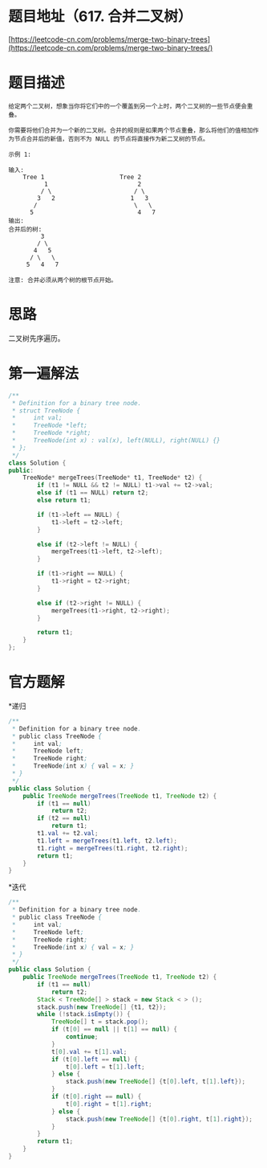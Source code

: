 题目地址（617. 合并二叉树）
=========================
[https://leetcode-cn.com/problems/merge-two-binary-trees](https://leetcode-cn.com/problems/merge-two-binary-trees/)

题目描述
========
	给定两个二叉树，想象当你将它们中的一个覆盖到另一个上时，两个二叉树的一些节点便会重叠。
	
	你需要将他们合并为一个新的二叉树。合并的规则是如果两个节点重叠，那么将他们的值相加作为节点合并后的新值，否则不为 NULL 的节点将直接作为新二叉树的节点。
	
	示例 1:
	
	输入: 
		Tree 1                     Tree 2                  
	          1                         2                             
	         / \                       / \                            
	        3   2                     1   3                        
	       /                           \   \                      
	      5                             4   7                  
	输出: 
	合并后的树:
		     3
		    / \
		   4   5
		  / \   \ 
		 5   4   7
	
	注意: 合并必须从两个树的根节点开始。
	
思路
====
二叉树先序遍历。

第一遍解法
==========

```C++
/**
 * Definition for a binary tree node.
 * struct TreeNode {
 *     int val;
 *     TreeNode *left;
 *     TreeNode *right;
 *     TreeNode(int x) : val(x), left(NULL), right(NULL) {}
 * };
 */
class Solution {
public:
    TreeNode* mergeTrees(TreeNode* t1, TreeNode* t2) {
        if (t1 != NULL && t2 != NULL) t1->val += t2->val;
        else if (t1 == NULL) return t2;
        else return t1;

        if (t1->left == NULL) {
            t1->left = t2->left;
        }

        else if (t2->left != NULL) {
            mergeTrees(t1->left, t2->left);
        }

        if (t1->right == NULL) {
            t1->right = t2->right;
        }

        else if (t2->right != NULL) {
            mergeTrees(t1->right, t2->right);
        }

        return t1;
    }
};
```

官方题解
========
*递归
```Java
/**
 * Definition for a binary tree node.
 * public class TreeNode {
 *     int val;
 *     TreeNode left;
 *     TreeNode right;
 *     TreeNode(int x) { val = x; }
 * }
 */
public class Solution {
    public TreeNode mergeTrees(TreeNode t1, TreeNode t2) {
        if (t1 == null)
            return t2;
        if (t2 == null)
            return t1;
        t1.val += t2.val;
        t1.left = mergeTrees(t1.left, t2.left);
        t1.right = mergeTrees(t1.right, t2.right);
        return t1;
    }
}
```

*迭代
```Java
/**
 * Definition for a binary tree node.
 * public class TreeNode {
 *     int val;
 *     TreeNode left;
 *     TreeNode right;
 *     TreeNode(int x) { val = x; }
 * }
 */
public class Solution {
    public TreeNode mergeTrees(TreeNode t1, TreeNode t2) {
        if (t1 == null)
            return t2;
        Stack < TreeNode[] > stack = new Stack < > ();
        stack.push(new TreeNode[] {t1, t2});
        while (!stack.isEmpty()) {
            TreeNode[] t = stack.pop();
            if (t[0] == null || t[1] == null) {
                continue;
            }
            t[0].val += t[1].val;
            if (t[0].left == null) {
                t[0].left = t[1].left;
            } else {
                stack.push(new TreeNode[] {t[0].left, t[1].left});
            }
            if (t[0].right == null) {
                t[0].right = t[1].right;
            } else {
                stack.push(new TreeNode[] {t[0].right, t[1].right});
            }
        }
        return t1;
    }
}
```
